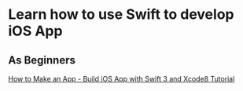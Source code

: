 # Learn how to use Swift to develop iOS App

## As Beginners

[How to Make an App - Build iOS App with Swift 3 and Xcode8 Tutorial](https://www.youtube.com/watch?v=S57HUfw9mhM)

